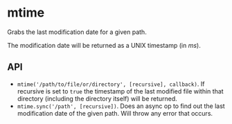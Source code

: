 # mtime

Grabs the last modification date for a given path.

The modification date will be returned as a UNIX timestamp (in _ms_).

## API

* `mtime('/path/to/file/or/directory', [recursive], callback)`. If recursive is
set to `true` the timestamp of the last modified file within that directory
(including the directory itself) will be returned.
* `mtime.sync('/path', [recursive])`. Does an async op to find out the last
modification date of the given path. Will throw any error that occurs.

